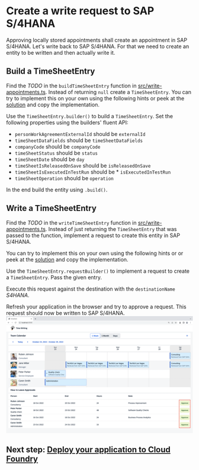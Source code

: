 # Create a write request to SAP S/4HANA

Approving locally stored appointments shall create an appointment in SAP S/4HANA. Let's write back to SAP S/4HANA. For that we need to create an entity to be written and then actually write it.

## Build a TimeSheetEntry

Find the _TODO_ in the `buildTimeSheetEntry` function in [src/write-appointments.ts](../src/write-appointments.ts). Instead of returning `null` create a `TimeSheetEntry`. You can try to implement this on your own using the following hints or peek at the [solution](SOLUTION.md#build-a-timesheetentry) and copy the implementation.

Use the `TimeSheetEntry.builder()` to build a `TimeSheetEntry`. Set the following properties using the builders' fluent API:

- `personWorkAgreementExternalId` should be `externalId`
- `timeSheetDataFields` should be `timeSheetDataFields`
- `companyCode` should be `companyCode`
- `timeSheetStatus` should be `status`
- `timeSheetDate` should be `day`
- `timeSheetIsReleasedOnSave` should be `isReleasedOnSave`
- `timeSheetIsExecutedInTestRun` should be \* `isExecutedInTestRun`
- `timeSheetOperation` should be `operation`

In the end build the entity using `.build()`.

## Write a TimeSheetEntry

Find the _TODO_ in the `writeTimeSheetEntry` function in [src/write-appointments.ts](../src/write-appointments.ts). Instead of just returning the `TimeSheetEntry` that was passed to the function, implement a request to create this entity in SAP S/4HANA.

You can try to implement this on your own using the following hints or or peek at the [solution](SOLUTION.md#write-a-timesheetentry) and copy the implementation.

Use the `TimeSheetEntry.requestBuilder()` to implement a request to create a `TimeSheetEntry`. Pass the given entry.

Execute this request against the destination with the `destinationName` _S4HANA_.

Refresh your application in the browser and try to approve a request. This request should now be written to SAP S/4HANA.
![Local Write](images/approve.png)

## Next step: [Deploy your application to Cloud Foundry](04-deploy-to-cf.md)
